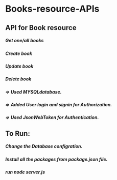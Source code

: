 # Books-resource-APIs

## API for Book resource
##### Get one/all books
##### Create book
##### Update book
##### Delete book

##### => Used MYSQLdatabase.
##### => Added User login and signin for Authorization.
##### => Used JsonWebToken for Authentication.

## To Run:
##### Change the Database configration.
##### Install all the packages from package.json file.
##### run node server.js
